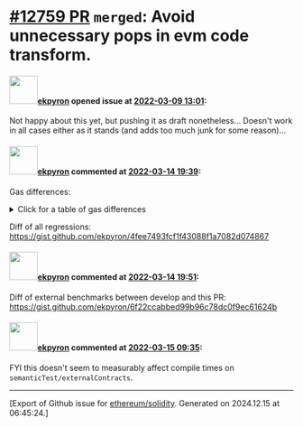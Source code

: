 # [\#12759 PR](https://github.com/ethereum/solidity/pull/12759) `merged`: Avoid unnecessary pops in evm code transform.

#### <img src="https://avatars.githubusercontent.com/u/1347491?v=4" width="50">[ekpyron](https://github.com/ekpyron) opened issue at [2022-03-09 13:01](https://github.com/ethereum/solidity/pull/12759):

Not happy about this yet, but pushing it as draft nonetheless...
Doesn't work in all cases either as it stands (and adds too much junk for some reason)...

#### <img src="https://avatars.githubusercontent.com/u/1347491?v=4" width="50">[ekpyron](https://github.com/ekpyron) commented at [2022-03-14 19:39](https://github.com/ethereum/solidity/pull/12759#issuecomment-1067213612):

Gas differences:
<details><summary>Click for a table of gas differences</summary>

| File name                                                                                    |   IR-optimized (%) |   Legacy-Optimized (%) |   Legacy (%) |
|----------------------------------------------------------------------------------------------|--------------------|------------------------|--------------|
| constructor_inheritance_init_order.sol                                                       |        0.333463    |                      0 |            0 |
| constructor_with_params_inheritance.sol                                                      |        0.235661    |                      0 |            0 |
| constructor_with_params.sol                                                                  |        0.32917     |                      0 |            0 |
| constructor_inheritance_init_order_2.sol                                                     |        0.333463    |                      0 |            0 |
| constructor_with_params_diamond_inheritance.sol                                              |       -1.16682     |                      0 |            0 |
| smoke/constructor.sol                                                                        |       -1.03936     |                      0 |            0 |
| events/event_dynamic_array_storage_v2.sol                                                    |       -0.00435745  |                      0 |            0 |
| events/event_emit_from_other_contract.sol                                                    |        0.29745     |                      0 |            0 |
| events/event_dynamic_array_storage.sol                                                       |       -0.00435745  |                      0 |            0 |
| functionCall/failed_create.sol                                                               |       -0.890721    |                      0 |            0 |
| functionCall/creation_function_call_with_salt.sol                                            |       -1.59748     |                      0 |            0 |
| functionCall/gas_and_value_basic.sol                                                         |       -2.41069     |                      0 |            0 |
| functionCall/external_call_to_nonexisting_debugstrings.sol                                   |       -0.673481    |                      0 |            0 |
| functionCall/external_call_to_nonexisting.sol                                                |       -3.34625     |                      0 |            0 |
| functionCall/mapping_array_internal_argument.sol                                             |       -0.00446772  |                      0 |            0 |
| functionCall/creation_function_call_with_args.sol                                            |       -1.59875     |                      0 |            0 |
| functionCall/send_zero_ether.sol                                                             |       -1.2792      |                      0 |            0 |
| functionCall/gas_and_value_brace_syntax.sol                                                  |       -2.41069     |                      0 |            0 |
| externalContracts/ramanujan_pi.sol                                                           |       -1.85385     |                      0 |            0 |
| externalContracts/prbmath_unsigned.sol                                                       |       -0.407828    |                      0 |            0 |
| externalContracts/deposit_contract.sol                                                       |       -0.489016    |                      0 |            0 |
| externalContracts/prbmath_signed.sol                                                         |       -0.57912     |                      0 |            0 |
| externalContracts/base64.sol                                                                 |       -0.125895    |                      0 |            0 |
| externalContracts/FixedFeeRegistrar.sol                                                      |        0.132601    |                      0 |            0 |
| externalContracts/strings.sol                                                                |       -0.481318    |                      0 |            0 |
| constructor/constructor_static_array_argument.sol                                            |       -0.0120661   |                      0 |            0 |
| constructor/arrays_in_constructors.sol                                                       |       -1.49351     |                      0 |            0 |
| constructor/no_callvalue_check.sol                                                           |        0.000833083 |                      0 |            0 |
| constructor/constructor_arguments_external.sol                                               |        0.434942    |                      0 |            0 |
| constructor/bytes_in_constructors_packer.sol                                                 |       -1.80531     |                      0 |            0 |
| constructor/bytes_in_constructors_unpacker.sol                                               |       -1.50081     |                      0 |            0 |
| inheritance/value_for_constructor.sol                                                        |       -1.0109      |                      0 |            0 |
| inheritance/inherited_function_calldata_memory_interface.sol                                 |       -8.63195     |                      0 |            0 |
| abiEncoderV2/abi_encode_calldata_slice.sol                                                   |       -0.0235775   |                      0 |            0 |
| abiEncoderV2/storage_array_encoding.sol                                                      |       -0.00885951  |                      0 |            0 |
| abiEncoderV2/abi_encode_v2_in_function_inherited_in_v1_contract.sol                          |       -0.00667117  |                      0 |            0 |
| abiEncoderV2/calldata_array.sol                                                              |       -0.00872895  |                      0 |            0 |
| abiEncoderV2/abi_encode_v2.sol                                                               |       -0.0194176   |                      0 |            0 |
| userDefinedValueType/erc20.sol                                                               |       -1.19612     |                      0 |            0 |
| userDefinedValueType/calldata.sol                                                            |       -0.00408717  |                      0 |            0 |
| libraries/internal_types_in_library.sol                                                      |       -0.000863051 |                      0 |            0 |
| libraries/using_library_mappings_public.sol                                                  |       -0.00167363  |                      0 |            0 |
| libraries/using_library_structs.sol                                                          |       -0.00982125  |                      0 |            0 |
| abiEncoderV1/abi_encode_calldata_slice.sol                                                   |       -0.0235775   |                      0 |            0 |
| abiEncoderV1/abi_decode_v2_storage.sol                                                       |       -0.00098371  |                      0 |            0 |
| abiEncoderV1/struct/struct_storage_ptr.sol                                                   |        0.00775212  |                      0 |            0 |
| viaYul/array_storage_length_access.sol                                                       |       -0.000492669 |                      0 |            0 |
| viaYul/array_storage_index_boundary_test.sol                                                 |       -0.00935666  |                      0 |            0 |
| viaYul/array_memory_index_access.sol                                                         |       -0.00799157  |                      0 |            0 |
| viaYul/array_storage_index_access.sol                                                        |       -2.44065e-05 |                      0 |            0 |
| viaYul/array_storage_push_empty_length_address.sol                                           |       -0.00061745  |                      0 |            0 |
| viaYul/array_storage_push_empty.sol                                                          |       -0.00161416  |                      0 |            0 |
| viaYul/array_storage_push_pop.sol                                                            |       -8.78286e-05 |                      0 |            0 |
| viaYul/copy_struct_invalid_ir_bug.sol                                                        |       -0.00265498  |                      0 |            0 |
| viaYul/array_storage_index_zeroed_test.sol                                                   |       -6.05808e-05 |                      0 |            0 |
| state/blockhash_basic.sol                                                                    |       -1.3359      |                      0 |            0 |
| array/constant_var_as_array_length.sol                                                       |       -0.51672     |                      0 |            0 |
| array/function_array_cross_calls.sol                                                         |       -2.01918     |                      0 |            0 |
| array/reusing_memory.sol                                                                     |       -0.182212    |                      0 |            0 |
| array/byte_array_transitional_2.sol                                                          |       -0.00126622  |                      0 |            0 |
| array/fixed_arrays_in_constructors.sol                                                       |        0.013954    |                      0 |            0 |
| array/bytes_length_member.sol                                                                |       -0.00362191  |                      0 |            0 |
| array/dynamic_multi_array_cleanup.sol                                                        |       -0.0024483   |                      0 |            0 |
| array/dynamic_array_cleanup.sol                                                              |       -0.00057705  |                      0 |            0 |
| array/fixed_arrays_as_return_type.sol                                                        |       -1.38173     |                      0 |            0 |
| array/dynamic_arrays_in_storage.sol                                                          |       -0.00808596  |                      0 |            0 |
| array/arrays_complex_from_and_to_storage.sol                                                 |       -0.00895599  |                      0 |            0 |
| array/fixed_array_cleanup.sol                                                                |       -0.000644407 |                      0 |            0 |
| array/create_memory_array.sol                                                                |       -0.00153146  |                      0 |            0 |
| array/delete/bytes_delete_element.sol                                                        |       -0.00177074  |                      0 |            0 |
| array/push/array_push_struct_from_calldata.sol                                               |       -0.0100934   |                      0 |            0 |
| array/push/array_push_nested_from_calldata.sol                                               |       -0.00176588  |                      0 |            0 |
| array/push/byte_array_push_transition.sol                                                    |       -0.00113316  |                      0 |            0 |
| array/push/push_no_args_2d.sol                                                               |       -0.00961001  |                      0 |            0 |
| array/push/push_no_args_bytes.sol                                                            |       -0.00752947  |                      0 |            0 |
| array/copying/array_copy_storage_storage_static_static.sol                                   |       -0.00465924  |                      0 |            0 |
| array/copying/array_copy_different_packing.sol                                               |       -0.00188175  |                      0 |            0 |
| array/copying/array_copy_target_simple_2.sol                                                 |       -0.000730026 |                      0 |            0 |
| array/copying/array_nested_calldata_to_storage.sol                                           |       -0.00443918  |                      0 |            0 |
| array/copying/memory_dyn_2d_bytes_to_storage.sol                                             |       -0.00461837  |                      0 |            0 |
| array/copying/array_nested_memory_to_storage.sol                                             |       -0.00523964  |                      0 |            0 |
| array/copying/array_copy_including_array.sol                                                 |       -7.66265e-05 |                      0 |            0 |
| array/copying/array_copy_target_simple.sol                                                   |       -0.00067849  |                      0 |            0 |
| array/copying/copy_function_internal_storage_array.sol                                       |       -0.00241863  |                      0 |            0 |
| array/copying/array_of_function_external_storage_to_storage_dynamic.sol                      |       -0.00955393  |                      0 |            0 |
| array/copying/copy_byte_array_in_struct_to_storage.sol                                       |        0.012785    |                      0 |            0 |
| array/copying/array_of_function_external_storage_to_storage_dynamic_different_mutability.sol |       -0.00958387  |                      0 |            0 |
| array/copying/calldata_array_dynamic_to_storage.sol                                          |       -0.00179919  |                      0 |            0 |
| array/copying/array_of_struct_memory_to_storage.sol                                          |       -0.000839285 |                      0 |            0 |
| array/copying/copy_byte_array_to_storage.sol                                                 |       -0.00165119  |                      0 |            0 |
| array/copying/copy_removes_bytes_data.sol                                                    |       -0.00225492  |                      0 |            0 |
| array/copying/array_copy_nested_array.sol                                                    |       -0.000289769 |                      0 |            0 |
| array/copying/array_of_struct_calldata_to_storage.sol                                        |       -0.00165261  |                      0 |            0 |
| array/copying/copying_bytes_multiassign.sol                                                  |        0.0072102   |                      0 |            0 |
| array/copying/storage_memory_nested.sol                                                      |       -0.00192507  |                      0 |            0 |
| array/copying/storage_memory_packed_dyn.sol                                                  |       -0.00525762  |                      0 |            0 |
| array/copying/array_copy_storage_storage_dyn_dyn.sol                                         |       -0.0089769   |                      0 |            0 |
| array/copying/storage_memory_nested_struct.sol                                               |       -0.000685284 |                      0 |            0 |
| array/copying/array_copy_storage_storage_different_base.sol                                  |       -0.000885128 |                      0 |            0 |
| array/copying/storage_memory_nested_from_pointer.sol                                         |       -0.00192507  |                      0 |            0 |
| array/copying/bytes_storage_to_storage.sol                                                   |       -0.0031624   |                      0 |            0 |
| array/pop/array_pop_uint24_transition.sol                                                    |       -0.00376944  |                      0 |            0 |
| array/pop/byte_array_pop_masking_long.sol                                                    |       -0.00553031  |                      0 |            0 |
| array/pop/byte_array_pop_copy_long.sol                                                       |       -0.00365287  |                      0 |            0 |
| array/pop/byte_array_pop_long_storage_empty_garbage_ref.sol                                  |       -0.000701066 |                      0 |            0 |
| array/pop/byte_array_pop_long_storage_empty.sol                                              |       -0.00203516  |                      0 |            0 |
| array/pop/array_pop_array_transition.sol                                                     |       -0.000264195 |                      0 |            0 |
| immutable/use_scratch.sol                                                                    |       -0.595229    |                      0 |            0 |
| immutable/multi_creation.sol                                                                 |       -0.642339    |                      0 |            0 |
| structs/struct_delete_storage_with_array.sol                                                 |       -0.00411103  |                      0 |            0 |
| structs/memory_structs_nested_load.sol                                                       |       -0.00628186  |                      0 |            0 |
| structs/struct_copy.sol                                                                      |       -0.00481101  |                      0 |            0 |
| structs/struct_memory_to_storage_function_ptr.sol                                            |       -0.00180432  |                      0 |            0 |
| structs/conversion/recursive_storage_memory.sol                                              |       -0.0010309   |                      0 |            0 |
| structs/calldata/calldata_struct_with_nested_array_to_storage.sol                            |       -0.00196751  |                      0 |            0 |
| various/staticcall_for_view_and_pure.sol                                                     |       -3.04758e-06 |                      0 |            0 |
| various/erc20.sol                                                                            |       -1.20742     |                      0 |            0 |
| various/senders_balance.sol                                                                  |       -1.86886     |                      0 |            0 |
| various/destructuring_assignment.sol                                                         |       -0.00207756  |                      0 |            0 |
| various/value_complex.sol                                                                    |       -0.396342    |                      0 |            0 |
| various/address_code.sol                                                                     |       -2.50647     |                      0 |            0 |
| various/contract_binary_dependencies.sol                                                     |       -1.28194     |                      0 |            0 |
| various/value_insane.sol                                                                     |       -0.612212    |                      0 |            0 |
| various/skip_dynamic_types_for_structs.sol                                                   |       -0.00447397  |                      0 |            0 |
| isoltestTesting/balance_other_contract.sol                                                   |       -2.11231     |                      0 |            0 |
</details>

Diff of all regressions: https://gist.github.com/ekpyron/4fee7493fcf1f43088f1a7082d074867

#### <img src="https://avatars.githubusercontent.com/u/1347491?v=4" width="50">[ekpyron](https://github.com/ekpyron) commented at [2022-03-14 19:51](https://github.com/ethereum/solidity/pull/12759#issuecomment-1067222955):

Diff of external benchmarks between develop and this PR: https://gist.github.com/ekpyron/6f22ccabbed99b96c78dc0f9ec61624b

#### <img src="https://avatars.githubusercontent.com/u/1347491?v=4" width="50">[ekpyron](https://github.com/ekpyron) commented at [2022-03-15 09:35](https://github.com/ethereum/solidity/pull/12759#issuecomment-1067757620):

FYI this doesn't seem to measurably affect compile times on ``semanticTest/externalContracts``.


-------------------------------------------------------------------------------



[Export of Github issue for [ethereum/solidity](https://github.com/ethereum/solidity). Generated on 2024.12.15 at 06:45:24.]
